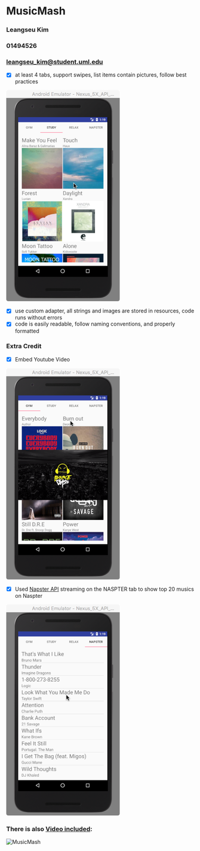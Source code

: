 # MusicMash

### Leangseu Kim
### 01494526
### leangseu_kim@student.uml.edu

- [x]  at least 4 tabs, support swipes, list items contain pictures, follow best practices

![ss2](ss2.png)
- [x] use custom adapter, all strings and images are stored in resources, code runs without errors
- [x] code is easily readable, follow naming conventions, and properly formatted 

### Extra Credit
- [x] Embed Youtube Video

![ss1](ss1.png)

- [x] Used [Napster API](https://developer.napster.com/api/v2.2) streaming on the NASPTER tab to show top 20 musics on Naspter

![ss3](ss3.png)

### There is also [Video included](MusicMash.mp4):

![MusicMash](MusicMash.gif)
